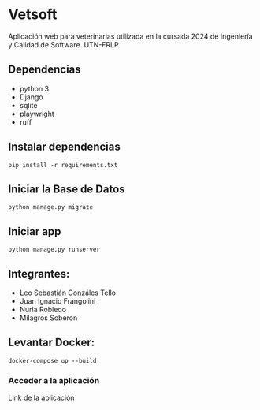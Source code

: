 # Vetsoft

Aplicación web para veterinarias utilizada en la cursada 2024 de Ingeniería y Calidad de Software. UTN-FRLP

## Dependencias

- python 3
- Django
- sqlite
- playwright
- ruff

## Instalar dependencias

`pip install -r requirements.txt`

## Iniciar la Base de Datos

`python manage.py migrate`

## Iniciar app

`python manage.py runserver`

## Integrantes:


* Leo Sebastián Gonzáles Tello
* Juan Ignacio Frangolini  
* Nuria Robledo  
* Milagros Soberon

## Levantar Docker:

`docker-compose up --build`

### Acceder a la aplicación
[Link de la aplicación](http://localhost:8000/)